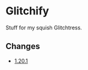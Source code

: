 # Glitchify

Stuff for my squish Glitchtress.

## Changes

- [1.20.1](./projects/minecraft/v1.20.1/changes.md)
